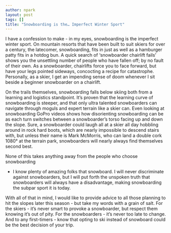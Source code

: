 ```yaml
---
author: npark
layout: post
tags: []
title: "Snowboarding is the… Imperfect Winter Sport"
---
```


I have a confession to make - in my eyes, snowboarding is the imperfect
winter sport. On mountain resorts that have been built to suit skiers
for over a century, the latecomer, snowboarding, fits in just as well as
a hamburger patty fits in a hotdog bun. A quick search of ‘snowboarder
chairlift fails’ shows you the unsettling number of people who have
fallen off; by no fault of their own. As a snowboarder, chairlifts force
you to face forward, but have your legs pointed sideways, concocting a
recipe for catastrophe. Personally, as a skier, I get an impending sense
of doom whenever I sit beside a beginner snowboarder on a chairlift.

On the trails themselves, snowboarding falls below skiing both from a
learning and logistics standpoint. It’s proven that the learning curve
of snowboarding is steeper, and that only ultra talented snowboarders
can navigate through moguls and expert terrain like a skier can. Even
looking at snowboarding GoPro videos shows how disorienting snowboarding
can be as each turn switches between a snowboarder’s torso facing up and
down the slope. Sure, a snowboarder could laugh all at a skier all day
hobbling around in rock hard boots, which are nearly impossible to
descend stairs with, but unless their name is Mark McMorris, who can
land a double cork 1080° at the terrain park, snowboarders will nearly
always find themselves second best.

None of this takes anything away from the people who choose snowboarding
- I know plenty of amazing folks that snowboard. I will never
discriminate against snowboarders, but I will put forth the unspoken
truth that snowboarders will always have a disadvantage, making
snowboarding the subpar sport it is today.

With all of that in mind, I would like to provide advice to all those
planning to hit the slopes later this season - but take my words with a
grain of salt. For the skiers - it’s never smart to provoke a
snowboarder, but respect them knowing it’s out of pity. For the
snowboarders - it’s never too late to change. And to any first-timers -
know that opting to ski instead of snowboard could be the best decision
of your trip.
